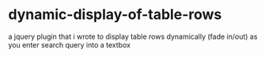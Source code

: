 dynamic-display-of-table-rows
=============================

a jquery plugin that i wrote to display table rows dynamically (fade in/out) as you enter search query into a textbox